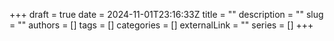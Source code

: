 +++ 
draft = true
date = 2024-11-01T23:16:33Z
title = ""
description = ""
slug = ""
authors = []
tags = []
categories = []
externalLink = ""
series = []
+++
